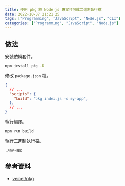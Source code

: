 ```yaml
---
title: 使用 pkg 將 Node-js 專案打包成二進制執行檔
date: 2022-10-07 21:21:25
tags: ["Programming", "JavaScript", "Node.js", "CLI"]
categories: ["Programming", "JavaScript", "Node.js"]
---
```


## 做法

安裝依賴套件。

```bash
npm install pkg -D
```

修改 `package.json` 檔。

```json
{
  // ...
  "scripts": {
    "build": "pkg index.js -o my-app",
  },
  // ...
}
```

執行編譯。

```bash
npm run build
```

執行二進制執行檔。

```bash
./my-app
```

## 參考資料

- [vercel/pkg](https://github.com/vercel/pkg)

